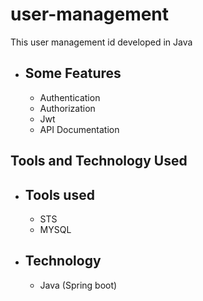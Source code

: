 # user-management
This user management id developed in Java
* Some Features
  -------------
  - Authentication
  - Authorization
  - Jwt
  - API Documentation
    
Tools and Technology Used
-------------------------
* Tools used
  ----------
  - STS
  - MYSQL
* Technology
  ----------
   - Java (Spring boot)

